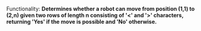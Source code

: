 Functionality: **Determines whether a robot can move from position (1,1) to (2,n) given two rows of length n consisting of '<' and '>' characters, returning 'Yes' if the move is possible and 'No' otherwise.**